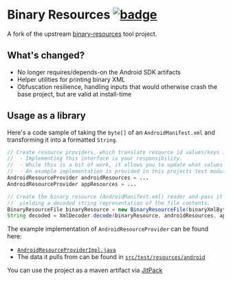 # Binary Resources [![badge](https://jitpack.io/v/Col-E/binary-resources.svg)](https://jitpack.io/#Col-E/binary-resources/)

A fork of the upstream [binary-resources](https://android.googlesource.com/platform/tools/base/+/refs/heads/mirror-goog-studio-main/apkparser/binary-resources/) tool project.

## What's changed?

- No longer requires/depends-on the Android SDK artifacts
- Helper utilities for printing binary XML
- Obfuscation resilience, handling inputs that would otherwise crash the base project, but are valid at install-time

## Usage as a library

Here's a code sample of taking the `byte[]` of an `AndroidManifest.xml` and transforming it into a formatted `String`.
```java
// Create resource providers, which translate resource id values/keys into strings used in XML decoding
//  - Implementing this interface is your responsibility. 
//  - While this is a bit of work, it allows you to update what values are provided even if this project never updates.
//  - An example implementation is provided in this projects test module.
AndroidResourceProvider androidResources = ...
AndroidResourceProvider appResources = ...

// Create the binary resource (AndroidManifest.xml) reader and pass it to the XML decoder, 
//  yielding a decoded string representation of the file contents.
BinaryResourceFile binaryResource = new BinaryResourceFile(binaryXmlBytes);
String decoded = XmlDecoder.decode(binaryResource, androidResources, appResources);
```
The example implementation of `AndroidResourceProvider` can be found here:
 - [`AndroidResourceProviderImpl.java`](src/test/java/software/coley/androidres/AndroidResourceProviderImpl.java)
 - The data it pulls from can be found in [`src/test/resources/android`](src/test/resources/android)

You can use the project as a maven artifact via [JitPack](https://jitpack.io/#Col-E/binary-resources/)